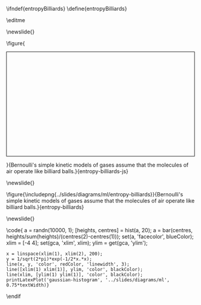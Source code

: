 \ifndef{entropyBilliards}
\define{entropyBilliards}

\editme

\newslide{}

\figure{<div>
<canvas id="billiardsCanvas" width="900" height="500" style="border:1px solid black;display: block; "></canvas>
<script src="../scripts/ballworld/constructors.js"></script>
<script src="../scripts/ballworld/script2.js"></script>
<script src="../scripts/ballworld/ballworld.js"></script>
<script src="../scripts/ballworld/multiball.js"></script>
</div>}{Bernoulli's simple kinetic models of gases assume that the molecules of air operate like billiard balls.}{entropy-billiards-js}


\newslide{}

\figure{\includepng{../slides/diagrams/ml/entropy-billiards}}{Bernoulli's simple kinetic models of gases assume that the molecules of air operate like billiard balls.}{entropy-billiards}

\newslide{}

\code{
    a = randn(10000, 1);
    [heights, centres] = hist(a, 20);
    a = bar(centres, heights/sum(heights)/(centres(2)-centres(1)));
    set(a, 'facecolor', blueColor);
    xlim = [-4 4];
    set(gca, 'xlim', xlim);
    ylim = get(gca, 'ylim');
    
    x = linspace(xlim(1), xlim(2), 200);
    y = 1/sqrt(2*pi)*exp(-1/2*x.*x);
    line(x, y, 'color', redColor, 'linewidth', 3);
    line([xlim(1) xlim(1)], ylim, 'color', blackColor);
    line(xlim, [ylim(1) ylim(1)], 'color', blackColor);
    printLatexPlot('gaussian-histogram', '../slides/diagrams/ml', 0.75*textWidth)}

\endif
